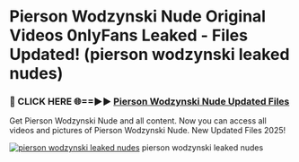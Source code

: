 # Pierson Wodzynski Nude Original Videos 0nlyFans Leaked - Files Updated! (pierson wodzynski leaked nudes)

<h3>🔴 CLICK HERE 🌐==►► <a href="https://tinyurl.com/2p9ay9w9" rel="nofollow">Pierson Wodzynski Nude Updated Files</a></h3>

Get Pierson Wodzynski Nude and all content. Now you can access all videos and pictures of Pierson Wodzynski Nude. New Updated Files 2025!

[![pierson wodzynski leaked nudes](https://i.imgur.com/KQgVmj3.gif)](https://tinyurl.com/2p9ay9w9)
pierson wodzynski leaked nudes